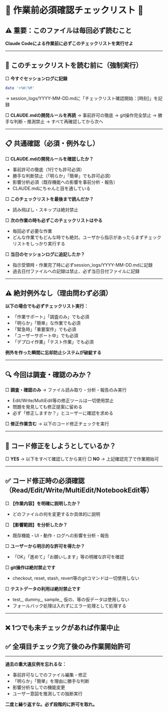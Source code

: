 # 🚨 作業前必須確認チェックリスト 🚨

## ⚠️ 重要：このファイルは毎回必ず読むこと

**Claude Codeによる作業前に必ずこのチェックリストを実行せよ**

---

## 🚨 このチェックリストを読む前に（強制実行）

□ **今すぐセッションログに記録**
  ```bash
  date '+%H:%M'
  ```
  → session_logs/YYYY-MM-DD.mdに「チェックリスト確認開始：[時刻]」を記録

□ **CLAUDE.mdの開発ルールを再読**
  → 事前許可の徹底
  → git操作完全禁止
  → 勝手な判断・推測禁止
  → すべて再確認してから次へ

---

## 📋 共通確認（必須・例外なし）

□ **CLAUDE.mdの開発ルールを確認したか？**
  - 事前許可の徹底（1行でも許可必須）
  - 勝手な判断禁止（「明らか」「簡単」でも許可必須）
  - 影響分析必須（既存機能への影響を事前分析・報告）
  - CLAUDE.mdにちゃんと目を通している

□ **このチェックリストを最後まで読んだか？**
  - 読み飛ばし・スキップは絶対禁止

□ **次の作業の時も必ずこのチェックリストはやる**
  - 毎回必ず必要な作業
  - どんな作業でもどんな時でも絶対。ユーザから指示があったらまずチェックリストをしっかり実行する

□ **当日のセッションログに追記したか？**
  - 指示受領時・作業完了時に必ずsession_logs/YYYY-MM-DD.mdに記録
  - 過去日付ファイルへの記録は禁止、必ず当日日付ファイルに記録

---

## ⚠️ 絶対例外なし（理由問わず必須）

**以下の場合でも必ずチェックリスト実行：**
- 「作業サポート」「調査のみ」でも必須
- 「明らか」「簡単」な作業でも必須
- 「緊急時」「重要案件」でも必須
- 「ユーザーサポート中」でも必須
- 「デプロイ作業」「テスト作業」でも必須

**例外を作った瞬間に忘却防止システムが破綻する**

---

## 🔍 今回は調査・確認のみか？

□ **調査・確認のみ** → ファイル読み取り・分析・報告のみ実行
  - Edit/Write/MultiEdit等の修正ツールは一切使用禁止
  - 問題を発見しても修正提案に留める
  - 必ず「修正しますか？」とユーザーに確認を求める

□ **修正作業含む** → 以下のコード修正チェックを実行

---

## 🔧 コード修正をしようとしているか？

□ **YES** → 以下をすべて確認してから実行
□ **NO** → 上記確認完了で作業開始可

---

## ✅ コード修正時の必須確認（Read/Edit/Write/MultiEdit/NotebookEdit等）

□ **【作業内容】を明確に説明したか？**
  - どのファイルの何を変更するか具体的に説明

□ **【影響範囲】を分析したか？**
  - 既存機能・UI・動作・ログへの影響を分析・報告

□ **ユーザーから明示的な許可を得たか？**
  - 「OK」「進めて」「お願いします」等の明確な許可を確認

□ **git操作は絶対禁止です**
  - checkout, reset, stash, revert等のgitコマンドは一切使用しない

□ **テストデータの利用は絶対禁止です**
  - test_, dummy_, sample_, 仮の、等の仮データは使用しない
  - フォールバック処理は入れずにエラー処理として処理する

---

## ❌ 1つでも未チェックがあれば作業中止

## ✅ 全項目チェック完了後のみ作業開始許可

---

**過去の重大違反例を忘れるな：**
- 事前許可なしでのファイル編集・修正
- 「明らか」「簡単」を理由に勝手な判断
- 影響分析なしでの機能変更
- ユーザー意図を推測しての独断実行

**二度と繰り返すな。必ず段階的に許可を取れ。**
